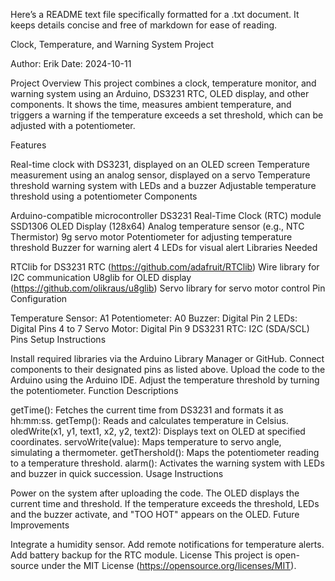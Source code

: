 
Here’s a README text file specifically formatted for a .txt document. It keeps details concise and free of markdown for ease of reading.

Clock, Temperature, and Warning System Project

Author: Erik
Date: 2024-10-11

Project Overview
This project combines a clock, temperature monitor, and warning system using an Arduino, DS3231 RTC, OLED display, and other components. It shows the time, measures ambient temperature, and triggers a warning if the temperature exceeds a set threshold, which can be adjusted with a potentiometer.

Features

Real-time clock with DS3231, displayed on an OLED screen
Temperature measurement using an analog sensor, displayed on a servo
Temperature threshold warning system with LEDs and a buzzer
Adjustable temperature threshold using a potentiometer
Components

Arduino-compatible microcontroller
DS3231 Real-Time Clock (RTC) module
SSD1306 OLED Display (128x64)
Analog temperature sensor (e.g., NTC Thermistor)
9g servo motor
Potentiometer for adjusting temperature threshold
Buzzer for warning alert
4 LEDs for visual alert
Libraries Needed

RTClib for DS3231 RTC (https://github.com/adafruit/RTClib)
Wire library for I2C communication
U8glib for OLED display (https://github.com/olikraus/u8glib)
Servo library for servo motor control
Pin Configuration

Temperature Sensor: A1
Potentiometer: A0
Buzzer: Digital Pin 2
LEDs: Digital Pins 4 to 7
Servo Motor: Digital Pin 9
DS3231 RTC: I2C (SDA/SCL) Pins
Setup Instructions

Install required libraries via the Arduino Library Manager or GitHub.
Connect components to their designated pins as listed above.
Upload the code to the Arduino using the Arduino IDE.
Adjust the temperature threshold by turning the potentiometer.
Function Descriptions

getTime(): Fetches the current time from DS3231 and formats it as hh:mm:ss.
getTemp(): Reads and calculates temperature in Celsius.
oledWrite(x1, y1, text1, x2, y2, text2): Displays text on OLED at specified coordinates.
servoWrite(value): Maps temperature to servo angle, simulating a thermometer.
getThershold(): Maps the potentiometer reading to a temperature threshold.
alarm(): Activates the warning system with LEDs and buzzer in quick succession.
Usage Instructions

Power on the system after uploading the code.
The OLED displays the current time and threshold.
If the temperature exceeds the threshold, LEDs and the buzzer activate, and "TOO HOT" appears on the OLED.
Future Improvements

Integrate a humidity sensor.
Add remote notifications for temperature alerts.
Add battery backup for the RTC module.
License
This project is open-source under the MIT License (https://opensource.org/licenses/MIT).